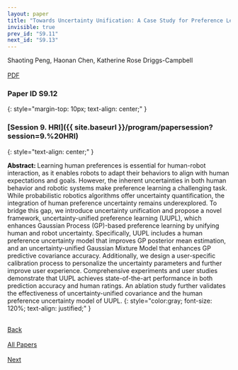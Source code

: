 ```yaml
---
layout: paper
title: "Towards Uncertainty Unification: A Case Study for Preference Learning"
invisible: true
prev_id: "S9.11"
next_id: "S9.13"
---
```

<div class="paper-authors">
  <div class="paper-author-box">
    <div class="paper-author-name">Shaoting Peng, Haonan Chen, Katherine Rose Driggs-Campbell</div>
    <div class="paper-author-uni"></div>
  </div>
</div>

<div class="paper-pdf-modern">
  <div class="paper-menu-icon">
    <a href="https://www.roboticsproceedings.org/rss25/p639.pdf" title="Download PDF" target="_blank">
      <i class="fa fa-file-pdf-o"></i><br>
      <span class="paper-menu-label">PDF</span>
    </a>
  </div>
</div>

### Paper ID S9.12
{: style="margin-top: 10px; text-align: center;" }

### [Session 9. HRI]({{ site.baseurl }}/program/papersession?session=9.%20HRI)
{: style="text-align: center;" }

<b style="color: black;">Abstract: </b>Learning human preferences is essential for human-robot interaction, as it enables robots to adapt their behaviors to align with human expectations and goals. However, the inherent uncertainties in both human behavior and robotic systems make preference learning a challenging task. While probabilistic robotics algorithms offer uncertainty quantification, the integration of human preference uncertainty remains underexplored. To bridge this gap, we introduce uncertainty unification and propose a novel framework, uncertainty-unified preference learning (UUPL), which enhances Gaussian Process (GP)-based preference learning by unifying human and robot uncertainty. Specifically, UUPL includes a human preference uncertainty model that improves GP posterior mean estimation, and an uncertainty-unified Gaussian Mixture Model that enhances GP predictive covariance accuracy. Additionally, we design a user-specific calibration process to personalize the uncertainty parameters and further improve user experience. Comprehensive experiments and user studies demonstrate that UUPL achieves state-of-the-art performance in both prediction accuracy and human ratings. An ablation study further validates the effectiveness of uncertainty-unified covariance and the human preference uncertainty model of UUPL.
{: style="color:gray; font-size: 120%; text-align: justified;" }

<div class="paper-menu">
  <div class="paper-menu-inner">
    <a href="{{ site.baseurl }}/program/papers/S9.11/" title="Previous Paper">
            <div class="paper-menu-icon">
                <i class="fa fa-chevron-left"></i><br>
                <span class="paper-menu-label">Back</span>
            </div>
        </a>
    <a href="{{ site.baseurl }}/program/papers" title="All Papers">
      <div class="paper-menu-icon">
        <i class="fa fa-list"></i><br>
        <span class="paper-menu-label">All Papers</span>
      </div>
    </a>
    <a href="{{ site.baseurl }}/program/papers/S9.13/" title="Next Paper">
            <div class="paper-menu-icon">
                <i class="fa fa-chevron-right"></i><br>
                <span class="paper-menu-label">Next</span>
            </div>
        </a>
  </div>
</div>
